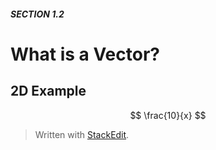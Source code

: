 ##### SECTION 1.2
# What is a Vector?

## 2D Example
$$
\frac{10}{x}
$$




> Written with [StackEdit](https://stackedit.io/).
<!--stackedit_data:
eyJoaXN0b3J5IjpbLTE2MzQ4NTI4ODFdfQ==
-->
